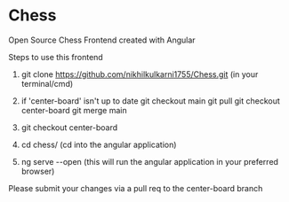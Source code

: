 # Chess
Open Source Chess Frontend created with Angular

Steps to use this frontend

1) git clone https://github.com/nikhilkulkarni1755/Chess.git (in your terminal/cmd)

2) if 'center-board' isn't up to date 
    git checkout main
    git pull
    git checkout center-board
    git merge main

3) git checkout center-board

4) cd chess/ (cd into the angular application)

5) ng serve --open (this will run the angular application in your preferred browser)

Please submit your changes via a pull req to the center-board branch